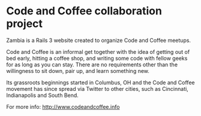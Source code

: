 #	Code and Coffee collaboration project 

Zambia is a Rails 3 website created to organize Code and Coffee meetups.

Code and Coffee is an informal get together with the idea of getting out of bed early, hitting a coffee shop, and writing some code with fellow geeks for as long as you can stay. There are no requirements other than the willingness to sit down, pair up, and learn something new.

Its grassroots beginnings started in Columbus, OH and the Code and Coffee movement has since spread via Twitter to other cities, such as Cincinnati, Indianapolis and South Bend.

For more info: http://www.codeandcoffee.info

